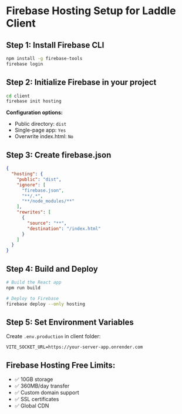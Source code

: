 # Firebase Hosting Setup for Laddle Client

## Step 1: Install Firebase CLI
```bash
npm install -g firebase-tools
firebase login
```

## Step 2: Initialize Firebase in your project
```bash
cd client
firebase init hosting
```

**Configuration options:**
- Public directory: `dist`
- Single-page app: `Yes`
- Overwrite index.html: `No`

## Step 3: Create firebase.json
```json
{
  "hosting": {
    "public": "dist",
    "ignore": [
      "firebase.json",
      "**/.*",
      "**/node_modules/**"
    ],
    "rewrites": [
      {
        "source": "**",
        "destination": "/index.html"
      }
    ]
  }
}
```

## Step 4: Build and Deploy
```bash
# Build the React app
npm run build

# Deploy to Firebase
firebase deploy --only hosting
```

## Step 5: Set Environment Variables
Create `.env.production` in client folder:
```
VITE_SOCKET_URL=https://your-server-app.onrender.com
```

## Firebase Hosting Free Limits:
- ✅ 10GB storage
- ✅ 360MB/day transfer
- ✅ Custom domain support
- ✅ SSL certificates
- ✅ Global CDN
